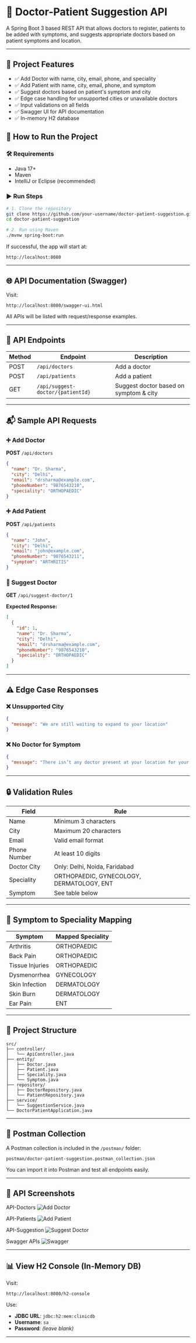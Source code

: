 # 🏥 Doctor-Patient Suggestion API

A Spring Boot 3 based REST API that allows doctors to register, patients to be added with symptoms, and suggests appropriate doctors based on patient symptoms and location.

---

## 📌 Project Features

- ✅ Add Doctor with name, city, email, phone, and speciality
- ✅ Add Patient with name, city, email, phone, and symptom
- ✅ Suggest doctors based on patient's symptom and city
- ✅ Edge case handling for unsupported cities or unavailable doctors
- ✅ Input validations on all fields
- ✅ Swagger UI for API documentation
- ✅ In-memory H2 database


## 🚀 How to Run the Project

### 🛠️ Requirements

- Java 17+
- Maven
- IntelliJ or Eclipse (recommended)

### ▶️ Run Steps

```bash
# 1. Clone the repository
git clone https://github.com/your-username/doctor-patient-suggestion.git
cd doctor-patient-suggestion

# 2. Run using Maven
./mvnw spring-boot:run
```

If successful, the app will start at:

```
http://localhost:8080
```

---

## 🌐 API Documentation (Swagger)

Visit:

```
http://localhost:8080/swagger-ui.html
```

All APIs will be listed with request/response examples.

---

## 📮 API Endpoints

| Method | Endpoint                          | Description                             |
|--------|-----------------------------------|-----------------------------------------|
| POST   | `/api/doctors`                    | Add a doctor                            |
| POST   | `/api/patients`                   | Add a patient                           |
| GET    | `/api/suggest-doctor/{patientId}` | Suggest doctor based on symptom & city |

---

## 📬 Sample API Requests

### ➕ Add Doctor

**POST** `/api/doctors`

```json
{
  "name": "Dr. Sharma",
  "city": "Delhi",
  "email": "drsharma@example.com",
  "phoneNumber": "9876543210",
  "speciality": "ORTHOPAEDIC"
}
```

### ➕ Add Patient

**POST** `/api/patients`

```json
{
  "name": "John",
  "city": "Delhi",
  "email": "john@example.com",
  "phoneNumber": "9876543211",
  "symptom": "ARTHRITIS"
}
```

### 🧠 Suggest Doctor

**GET** `/api/suggest-doctor/1`

**Expected Response:**

```json
[
  {
    "id": 1,
    "name": "Dr. Sharma",
    "city": "Delhi",
    "email": "drsharma@example.com",
    "phoneNumber": "9876543210",
    "speciality": "ORTHOPAEDIC"
  }
]
```

---

## ⚠️ Edge Case Responses

### ❌ Unsupported City

```json
{
  "message": "We are still waiting to expand to your location"
}
```

### ❌ No Doctor for Symptom

```json
{
  "message": "There isn’t any doctor present at your location for your symptom"
}
```

---

## 🔒 Validation Rules

| Field         | Rule                                |
|---------------|-------------------------------------|
| Name          | Minimum 3 characters                |
| City          | Maximum 20 characters               |
| Email         | Valid email format                  |
| Phone Number  | At least 10 digits                  |
| Doctor City   | Only: Delhi, Noida, Faridabad       |
| Speciality    | ORTHOPAEDIC, GYNECOLOGY, DERMATOLOGY, ENT |
| Symptom       | See table below                     |

---

## 🧠 Symptom to Speciality Mapping

| Symptom         | Mapped Speciality |
|-----------------|------------------|
| Arthritis       | ORTHOPAEDIC      |
| Back Pain       | ORTHOPAEDIC      |
| Tissue Injuries | ORTHOPAEDIC      |
| Dysmenorrhea    | GYNECOLOGY       |
| Skin Infection  | DERMATOLOGY      |
| Skin Burn       | DERMATOLOGY      |
| Ear Pain        | ENT              |

---

## 📂 Project Structure

```
src/
├── controller/
│   └── ApiController.java
├── entity/
│   ├── Doctor.java
│   ├── Patient.java
│   ├── Speciality.java
│   └── Symptom.java
├── repository/
│   ├── DoctorRepository.java
│   └── PatientRepository.java
├── service/
│   └── SuggestionService.java
└── DoctorPatientApplication.java
```

---

## 🧪 Postman Collection

A Postman collection is included in the `/postman/` folder:

```
postman/doctor-patient-suggestion.postman_collection.json
```

You can import it into Postman and test all endpoints easily.

---

## 📸 API Screenshots

API-Doctors
![Add Doctor](screenshots/add-doctor.png)

API-Patients
![Add Patient](screenshots/add-patient.png)

API-Suggestion
![Suggest Doctor](screenshots/suggest-doctor.png)

Swagger APIs
![Swagger](screenshots/swagger-ui.png)

---

## 📊 View H2 Console (In-Memory DB)

Visit:

```
http://localhost:8080/h2-console
```

Use:

- **JDBC URL**: `jdbc:h2:mem:clinicdb`
- **Username**: `sa`
- **Password**: *(leave blank)*

---